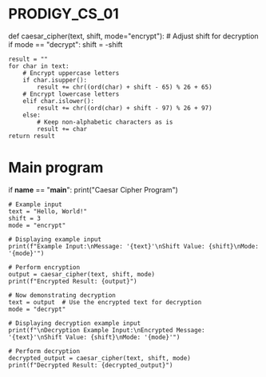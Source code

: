 # PRODIGY_CS_01
def caesar_cipher(text, shift, mode="encrypt"):
    # Adjust shift for decryption
    if mode == "decrypt":
        shift = -shift

    result = ""
    for char in text:
        # Encrypt uppercase letters
        if char.isupper():
            result += chr((ord(char) + shift - 65) % 26 + 65)
        # Encrypt lowercase letters
        elif char.islower():
            result += chr((ord(char) + shift - 97) % 26 + 97)
        else:
            # Keep non-alphabetic characters as is
            result += char
    return result

# Main program
if __name__ == "__main__":
    print("Caesar Cipher Program")
    
    # Example input
    text = "Hello, World!"
    shift = 3
    mode = "encrypt"

    # Displaying example input
    print(f"Example Input:\nMessage: '{text}'\nShift Value: {shift}\nMode: '{mode}'")

    # Perform encryption
    output = caesar_cipher(text, shift, mode)
    print(f"Encrypted Result: {output}")

    # Now demonstrating decryption
    text = output  # Use the encrypted text for decryption
    mode = "decrypt"

    # Displaying decryption example input
    print(f"\nDecryption Example Input:\nEncrypted Message: '{text}'\nShift Value: {shift}\nMode: '{mode}'")

    # Perform decryption
    decrypted_output = caesar_cipher(text, shift, mode)
    print(f"Decrypted Result: {decrypted_output}")

